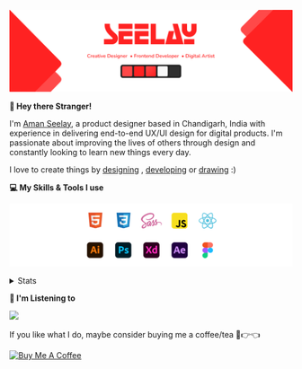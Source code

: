 [![banner](./images/seelay.svg)](https://www.seelay.in)

**👋 Hey there Stranger!**

I'm [Aman Seelay](https://www.seelay.in), a product designer based in Chandigarh, India with experience in delivering end-to-end UX/UI design for digital products. I'm passionate about improving the lives of others through design and constantly looking to learn new things every day.

I love to create things by [designing](https://www.seelay.in/#work) , [developing](https://www.seelay.in/#projects) or [drawing](https://art.seelay.in) :)

**💻 My Skills & Tools I use**

[![banner](./images/skills&tools.svg)](https://www.seelay.in/about)

<details>
  <summary>Stats</summary>

---

<!--START_SECTION:waka-->
![Profile Views](http://img.shields.io/badge/Profile%20Views-0-blue)

**🐱 My GitHub Data** 

> 🏆 272 Contributions in the Year 2022
 > 
> 📦 663.3 kB Used in GitHub's Storage 
 > 
> 💼 Opted to Hire
 > 
> 📜 2 Public Repositories 
 > 
> 🔑 34 Private Repositories  
 > 
**I'm a Night 🦉** 

```text
🌞 Morning    138 commits    ████░░░░░░░░░░░░░░░░░░░░░   16.47% 
🌆 Daytime    133 commits    ████░░░░░░░░░░░░░░░░░░░░░   15.87% 
🌃 Evening    260 commits    ███████░░░░░░░░░░░░░░░░░░   31.03% 
🌙 Night      307 commits    █████████░░░░░░░░░░░░░░░░   36.63%

```
📅 **I'm Most Productive on Monday** 

```text
Monday       157 commits    ████░░░░░░░░░░░░░░░░░░░░░   18.74% 
Tuesday      86 commits     ██░░░░░░░░░░░░░░░░░░░░░░░   10.26% 
Wednesday    111 commits    ███░░░░░░░░░░░░░░░░░░░░░░   13.25% 
Thursday     152 commits    ████░░░░░░░░░░░░░░░░░░░░░   18.14% 
Friday       119 commits    ███░░░░░░░░░░░░░░░░░░░░░░   14.2% 
Saturday     91 commits     ██░░░░░░░░░░░░░░░░░░░░░░░   10.86% 
Sunday       122 commits    ███░░░░░░░░░░░░░░░░░░░░░░   14.56%

```


📊 **This Week I Spent My Time On** 

```text
⌚︎ Time Zone: Asia/Kolkata

💬 Programming Languages: 
Other                    6 hrs 13 mins       ██████████████████████░░░   90.57% 
JavaScript               20 mins             █░░░░░░░░░░░░░░░░░░░░░░░░   5.03% 
JSON                     18 mins             █░░░░░░░░░░░░░░░░░░░░░░░░   4.39%

🔥 Editors: 
Browser                  6 hrs 13 mins       ██████████████████████░░░   90.57% 
VS Code                  38 mins             ██░░░░░░░░░░░░░░░░░░░░░░░   9.43%

💻 Operating System: 
Windows                  6 hrs 52 mins       █████████████████████████   100.0%

```

**I Mostly Code in JavaScript** 

```text
JavaScript               27 repos            ███████████████████░░░░░░   77.14% 
TypeScript               8 repos             █████░░░░░░░░░░░░░░░░░░░░   22.86%

```



 Last Updated on 12/09/2022 07:21:05 UTC
<!--END_SECTION:waka-->

---

 </details>

**🎵 I'm Listening to**

<object data="https://now-play.vercel.app/api/generate?uid=7a17a86e-d6b7-43b5-8d9c-1d6dae42a779" >

  <img src="https://now-play.vercel.app/api/generate?uid=7a17a86e-d6b7-43b5-8d9c-1d6dae42a779" />

</object>

If you like what I do, maybe consider buying me a coffee/tea 🥺👉👈

<a href="https://www.buymeacoffee.com/seelay" target="_blank"><img src="https://cdn.buymeacoffee.com/buttons/v2/default-red.png" alt="Buy Me A Coffee" width="150" ></a>
